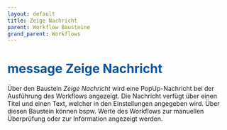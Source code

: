 ```yaml
---
layout: default
title: Zeige Nachricht
parent: Workflow Bausteine
grand_parent: Workflows
---
```


# <span style="color:#0b5394"><span class="material-icons">message</span> **Zeige Nachricht**</span>

Über den Baustein *Zeige Nachricht* wird eine PopUp-Nachricht bei der Ausführung des Workflows angezeigt. 
Die Nachricht verfügt über einen Titel und einen Text, welcher in den Einstellungen angegeben wird.
Über diesen Baustein können bspw. Werte des Workflows zur manuellen Überprüfung oder zur Information angezeigt werden.
